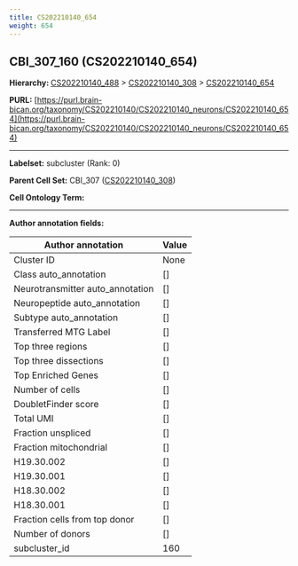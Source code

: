 ```yaml
---
title: CS202210140_654
weight: 654
---
```

## CBI_307_160 (CS202210140_654)
<b>Hierarchy: </b>
[CS202210140_488](../CS202210140_488) >
[CS202210140_308](../CS202210140_308) >
[CS202210140_654](../CS202210140_654)

**PURL:** [https://purl.brain-bican.org/taxonomy/CS202210140/CS202210140_neurons/CS202210140_654](https://purl.brain-bican.org/taxonomy/CS202210140/CS202210140_neurons/CS202210140_654)

---


**Labelset:** subcluster (Rank: 0)

**Parent Cell Set:** CBI_307 ([CS202210140_308](../CS202210140_308))



**Cell Ontology Term:** 

[MARKER GENES.]: #


---

[TRANSFERRED ANNOTATIONS.]: #


[AUTHOR ANNOTATION FIELDS.]: #


**Author annotation fields:**

| Author annotation | Value |
|-------------------|-------|
|Cluster ID|None|
|Class auto_annotation|[]|
|Neurotransmitter auto_annotation|[]|
|Neuropeptide auto_annotation|[]|
|Subtype auto_annotation|[]|
|Transferred MTG Label|[]|
|Top three regions|[]|
|Top three dissections|[]|
|Top Enriched Genes|[]|
|Number of cells|[]|
|DoubletFinder score|[]|
|Total UMI|[]|
|Fraction unspliced|[]|
|Fraction mitochondrial|[]|
|H19.30.002|[]|
|H19.30.001|[]|
|H18.30.002|[]|
|H18.30.001|[]|
|Fraction cells from top donor|[]|
|Number of donors|[]|
|subcluster_id|160|
